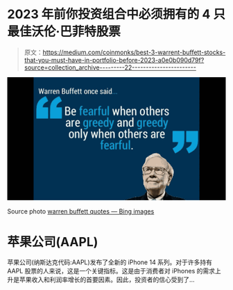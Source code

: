 # 2023 年前你投资组合中必须拥有的 4 只最佳沃伦·巴菲特股票

> 原文：<https://medium.com/coinmonks/best-3-warrent-buffett-stocks-that-you-must-have-in-portfolio-before-2023-a0e0b090d79f?source=collection_archive---------22----------------------->

![](img/92e982e4f93e321d6d0907df50e1bd19.png)

Source photo [warren buffett quotes — Bing images](https://www.bing.com/images/search?view=detailV2&ccid=IEdHaubZ&id=6010BB48248D5B0776D101545219A81D38FE8164&thid=OIP.IEdHaubZwkdoKO2LRUn0_AHaEK&mediaurl=https%3A%2F%2Fi.ytimg.com%2Fvi%2FWcgNrKj0svA%2Fmaxresdefault.jpg&cdnurl=https%3A%2F%2Fth.bing.com%2Fth%2Fid%2FR.2047476ae6d9c2476828ed8b4549f4fc%3Frik%3DZIH%252bOB2oGVJUAQ%26pid%3DImgRaw%26r%3D0&exph=720&expw=1280&q=warren+buffett+quotes&simid=608034960089029847&form=IRPRST&ck=3EC9A29370E306033E7DCF346BC989B3&selectedindex=20&ajaxhist=0&ajaxserp=0&pivotparams=insightsToken%3Dccid_OsH8TSHr*cp_3167FF9A7C1477E77DD44C81224A8C0C*mid_EAF704BCE86060540AD9D0678D2D91ABE7F37A86*simid_608045817779531243*thid_OIP.OsH8TSHr1Lk-4krxqpVIGAHaCx&vt=0&sim=11&iss=VSI&ajaxhist=0&ajaxserp=0)

# 苹果公司(AAPL)

苹果公司(纳斯达克代码:AAPL)发布了全新的 iPhone 14 系列。对于许多持有 AAPL 股票的人来说，这是一个关键指标。这是由于消费者对 iPhones 的需求上升是苹果收入和利润率增长的首要因素。因此，投资者的信心受到了…